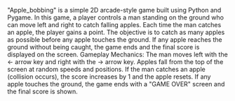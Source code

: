 "Apple_bobbing" is a simple 2D arcade-style game built using Python and Pygame. In this game, a player controls a man standing on the ground who can move left and right to catch falling apples. Each time the man catches an apple, the player gains a point. The objective is to catch as many apples as possible before any apple touches the ground.
If any apple reaches the ground without being caught, the game ends and the final score is displayed on the screen.
Gameplay Mechanics:
The man moves left with the ← arrow key and right with the → arrow key.
Apples fall from the top of the screen at random speeds and positions.
If the man catches an apple (collision occurs), the score increases by 1 and the apple resets.
If any apple touches the ground, the game ends with a "GAME OVER" screen and the final score is shown.

